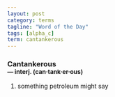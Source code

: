 ```yaml
---
layout: post
category: terms
tagline: "Word of the Day"
tags: [alpha_c]
term: cantankerous
---
```


<h3>Cantankerous<br/> <small>&mdash; interj. (can<span>&middot;</span>tank<span>&middot;</span>er<span>&middot;</span>ous)</small></h3>
<p><ol><li>something petroleum might say</li>
</ol></p>
